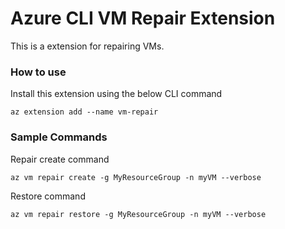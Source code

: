 # Azure CLI VM Repair Extension #
This is a extension for repairing VMs.

### How to use ###
Install this extension using the below CLI command
```
az extension add --name vm-repair
```

### Sample Commands ###
Repair create command
```
az vm repair create -g MyResourceGroup -n myVM --verbose
```
Restore command
```
az vm repair restore -g MyResourceGroup -n myVM --verbose
```